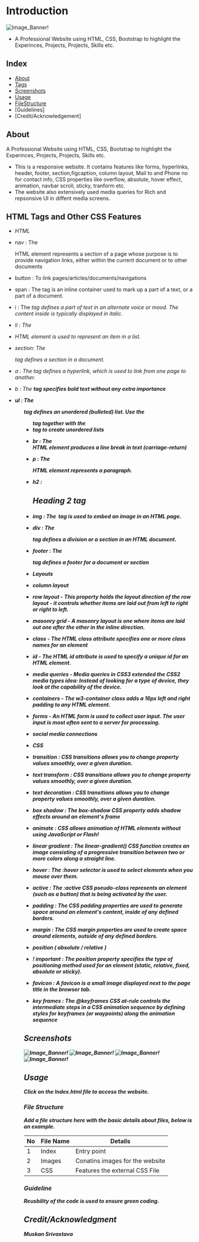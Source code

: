 # Introduction
![Image_Banner!](https://github.com/Muskansri1/Web-Design-Assignments/blob/master/Assignment%202/images/favicon-portfolio.png)

- A Professional Website using HTML, CSS, Bootstrap to highlight the Experinces, Projects, Projects, Skills etc.

## Index

- [About](#about)
- [Tags](#Tags)
- [Screenshots](#Screenshots)
- [Usage](#usage)
- [FileStructure](#file-structure)
- [Guidelines]
- [Credit/Acknowledgement]


## About
A Professional Website using HTML, CSS, Bootstrap to highlight the Experinces, Projects, Projects, Skills etc.
- This is a responsive website. It contains features like forms, hyperlinks, header, footer, section,figcaption, column layout, Mail to and Phone no for contact info, CSS properties like overflow, absolute, hover effect, animation, navbar scroll, sticky, tranform etc.
- The website also extensively used media queries for Rich and repsonsive UI in diffent media screens.

## HTML Tags and Other CSS Features
- *HTML*
- nav : The <nav> HTML element represents a section of a page whose purpose is to provide navigation links, either within the current document or to other documents
- button : To link pages/articles/documents/navigations
- span : The <span> tag is an inline container used to mark up a part of a text, or a part of a document.
- i : The <i> tag defines a part of text in an alternate voice or mood. The content inside is typically displayed in italic.
- li : The <li> HTML element is used to represent an item in a list. 
- section: The <section> tag defines a section in a document.
- a : The <a> tag defines a hyperlink, which is used to link from one page to another.
- b : The <b> tag specifies bold text without any extra importance
- ul : The <ul> tag defines an unordered (bulleted) list. Use the <ul> tag together with the <li> tag to create unordered lists
- br : The <br> HTML element produces a line break in text (carriage-return)
- p : The <p> HTML element represents a paragraph.
- h2 : <h2> Heading 2 tag
- img : The <img> tag is used to embed an image in an HTML page.
- div : The <div> tag defines a division or a section in an HTML document. 
- footer : The <footer> tag defines a footer for a document or section

- *Layouts*
- column layout
- row layout - This property holds the layout direction of the row layout - it controls whether items are laid out from left to right or right to left.
- masonry grid - A masonry layout is one where items are laid out one after the other in the inline direction.
- class - The HTML class attribute specifies one or more class names for an element 
- id - The HTML id attribute is used to specify a unique id for an HTML element. 
- media queries - Media queries in CSS3 extended the CSS2 media types idea: Instead of looking for a type of device, they look at the capability of the device.
- containers - The w3-container class adds a 16px left and right padding to any HTML element.
- forms - An HTML form is used to collect user input. The user input is most often sent to a server for processing.
- social media connections

- *CSS*
- transition : CSS transitions allows you to change property values smoothly, over a given duration.
- text transform : CSS transitions allows you to change property values smoothly, over a given duration.
- text decoration : CSS transitions allows you to change property values smoothly, over a given duration.
- box shadow : The box-shadow CSS property adds shadow effects around an element's frame
- animate : CSS allows animation of HTML elements without using JavaScript or Flash!
- linear gradient : The linear-gradient() CSS function creates an image consisting of a progressive transition between two or more colors along a straight line.
- hover : The :hover selector is used to select elements when you mouse over them.
- active : The :active CSS pseudo-class represents an element (such as a button) that is being activated by the user.
- padding : The CSS padding properties are used to generate space around an element's content, inside of any defined borders.
- margin : The CSS margin properties are used to create space around elements, outside of any defined borders. 
- position ( absolute / relative )
- ! important : The position property specifies the type of positioning method used for an element (static, relative, fixed, absolute or sticky).
- favicon : A favicon is a small image displayed next to the page title in the browser tab.
- key frames : The @keyframes CSS at-rule controls the intermediate steps in a CSS animation sequence by defining styles for keyframes (or waypoints) along the animation sequence

## Screenshots
![Image_Banner!](https://github.com/Muskansri1/Web-Design-Assignments/blob/master/Assignment%202/Screenshots/Screenshot1.png)
![Image_Banner!](https://github.com/Muskansri1/Web-Design-Assignments/blob/master/Assignment%202/Screenshots/Screenshot2.png)
![Image_Banner!](https://github.com/Muskansri1/Web-Design-Assignments/blob/master/Assignment%202/Screenshots/Screenshot3.png)
![Image_Banner!](https://github.com/Muskansri1/Web-Design-Assignments/blob/master/Assignment%202/Screenshots/Screenshot4.png)


## Usage
Click on the Index.html file to access the website.


### File Structure
Add a file structure here with the basic details about files, below is an example.

| No | File Name | Details 
|----|------------|-------|
| 1  | Index | Entry point
| 2  | Images | Conatins images for the website
| 3  | CSS | Features the external CSS File

### Guideline
Reusbility of the code is used to ensure green coding.

## Credit/Acknowledgment
Muskan Srivastava

